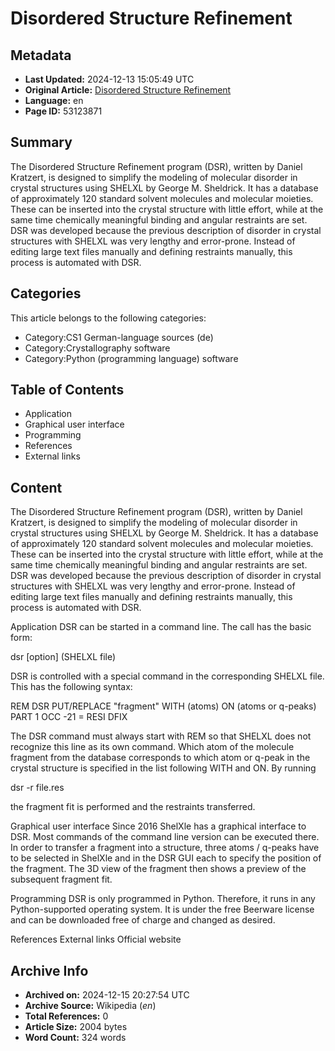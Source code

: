 # Disordered Structure Refinement

## Metadata
- **Last Updated:** 2024-12-13 15:05:49 UTC
- **Original Article:** [Disordered Structure Refinement](https://en.wikipedia.org/wiki/Disordered_Structure_Refinement)
- **Language:** en
- **Page ID:** 53123871

## Summary
The Disordered Structure Refinement program (DSR), written by Daniel Kratzert, is designed to simplify the modeling of molecular disorder in crystal structures using SHELXL by George M. Sheldrick. It has a database of approximately 120 standard solvent molecules and molecular moieties. These can be inserted into the crystal structure with little effort, while at the same time chemically meaningful binding and angular restraints are set. DSR was developed because the previous description of disorder in crystal structures with SHELXL was very lengthy and error-prone. Instead of editing large text files manually and defining restraints manually, this process is automated with DSR.

## Categories
This article belongs to the following categories:

- Category:CS1 German-language sources (de)
- Category:Crystallography software
- Category:Python (programming language) software

## Table of Contents

- Application
- Graphical user interface
- Programming
- References
- External links

## Content

The Disordered Structure Refinement program (DSR), written by Daniel Kratzert, is designed to simplify the modeling of molecular disorder in crystal structures using SHELXL by George M. Sheldrick. It has a database of approximately 120 standard solvent molecules and molecular moieties. These can be inserted into the crystal structure with little effort, while at the same time chemically meaningful binding and angular restraints are set. DSR was developed because the previous description of disorder in crystal structures with SHELXL was very lengthy and error-prone. Instead of editing large text files manually and defining restraints manually, this process is automated with DSR.

Application
DSR can be started in a command line. The call has the basic form:

dsr [option] (SHELXL file)

DSR is controlled with a special command in the corresponding SHELXL file. This has the following syntax:

REM DSR PUT/REPLACE "fragment" WITH (atoms) ON (atoms or q-peaks) PART 1 OCC -21 =
  RESI DFIX

The DSR command must always start with REM so that SHELXL does not recognize this line as its own command. Which atom of the molecule fragment from the database corresponds to which atom or q-peak in the crystal structure is specified in the list following WITH and ON.
By running

dsr -r file.res 

the fragment fit is performed and the restraints transferred.

Graphical user interface
Since 2016 ShelXle has a graphical interface to DSR. Most commands of the command line version can be executed there.
In order to transfer a fragment into a structure, three atoms / q-peaks have to be selected in ShelXle and in the DSR GUI each to specify the position of the fragment. The 3D view of the fragment then shows a preview of the subsequent fragment fit.

Programming
DSR is only programmed in Python. Therefore, it runs in any Python-supported operating system.
It is under the free Beerware license and can be downloaded free of charge and changed as desired.

References
External links
Official website

## Archive Info
- **Archived on:** 2024-12-15 20:27:54 UTC
- **Archive Source:** Wikipedia (_en_)
- **Total References:** 0
- **Article Size:** 2004 bytes
- **Word Count:** 324 words
